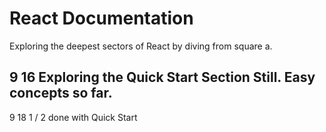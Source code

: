 # React Documentation
Exploring the deepest sectors of React by diving from square a. 

9 16 
Exploring the Quick Start Section Still. Easy concepts so far. 
---

9 18
1 / 2 done with Quick Start